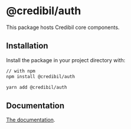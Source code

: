 # @credibil/auth

This package hosts Credibil core components.

## Installation

Install the package in your project directory with:

```bash
// with npm
npm install @credibil/auth

yarn add @credibil/auth
```

## Documentation

[The documentation](https://credibil.github.io/credibil-ui/docs).

